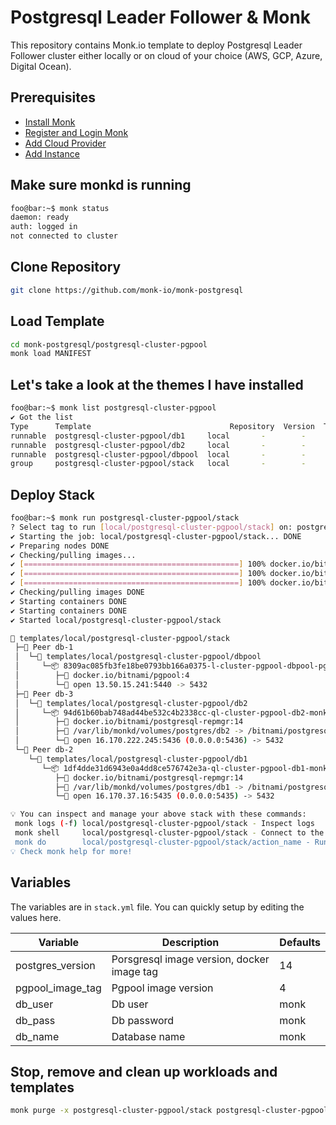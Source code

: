 # Postgresql Leader Follower & Monk

This repository contains Monk.io template to deploy Postgresql Leader Follower cluster either locally or on cloud of your choice (AWS, GCP, Azure, Digital Ocean).

## Prerequisites

- [Install Monk](https://docs.monk.io/docs/get-monk)
- [Register and Login Monk](https://docs.monk.io/docs/acc-and-auth)
- [Add Cloud Provider](https://docs.monk.io/docs/cloud-provider)
- [Add Instance](https://docs.monk.io/docs/multi-cloud)

## Make sure monkd is running

```bash
foo@bar:~$ monk status
daemon: ready
auth: logged in
not connected to cluster
```

## Clone Repository

```bash
git clone https://github.com/monk-io/monk-postgresql
```

## Load Template

```bash
cd monk-postgresql/postgresql-cluster-pgpool
monk load MANIFEST
```

## Let's take a look at the themes I have installed

```bash
foo@bar:~$ monk list postgresql-cluster-pgpool
✔ Got the list
Type      Template                               Repository  Version  Tags
runnable  postgresql-cluster-pgpool/db1     local       -        -
runnable  postgresql-cluster-pgpool/db2     local       -        -
runnable  postgresql-cluster-pgpool/dbpool  local       -        -
group     postgresql-cluster-pgpool/stack   local       -        -

```

## Deploy Stack

```bash
foo@bar:~$ monk run postgresql-cluster-pgpool/stack
? Select tag to run [local/postgresql-cluster-pgpool/stack] on: postgres
✔ Starting the job: local/postgresql-cluster-pgpool/stack... DONE
✔ Preparing nodes DONE
✔ Checking/pulling images...
✔ [================================================] 100% docker.io/bitnami/postgresql-repmgr:14 db-2
✔ [================================================] 100% docker.io/bitnami/postgresql-repmgr:14 db-3
✔ [================================================] 100% docker.io/bitnami/pgpool:4 db-1
✔ Checking/pulling images DONE
✔ Starting containers DONE
✔ Starting containers DONE
✔ Started local/postgresql-cluster-pgpool/stack

🔩 templates/local/postgresql-cluster-pgpool/stack
 ├─🧊 Peer db-1
 │  └─🔩 templates/local/postgresql-cluster-pgpool/dbpool
 │     └─📦 8309ac085fb3fe18be0793bb166a0375-l-cluster-pgpool-dbpool-pgpool
 │        ├─🧩 docker.io/bitnami/pgpool:4
 │        └─🔌 open 13.50.15.241:5440 -> 5432
 ├─🧊 Peer db-3
 │  └─🔩 templates/local/postgresql-cluster-pgpool/db2
 │     └─📦 94d61b60bab748ad44be532c4b2338cc-ql-cluster-pgpool-db2-monk-db2
 │        ├─🧩 docker.io/bitnami/postgresql-repmgr:14
 │        ├─💾 /var/lib/monkd/volumes/postgres/db2 -> /bitnami/postgresql
 │        └─🔌 open 16.170.222.245:5436 (0.0.0.0:5436) -> 5432
 └─🧊 Peer db-2
    └─🔩 templates/local/postgresql-cluster-pgpool/db1
       └─📦 1df4dde31d6943e0a4dd8ce576742e3a-ql-cluster-pgpool-db1-monk-db1
          ├─🧩 docker.io/bitnami/postgresql-repmgr:14
          ├─💾 /var/lib/monkd/volumes/postgres/db1 -> /bitnami/postgresql
          └─🔌 open 16.170.37.16:5435 (0.0.0.0:5435) -> 5432

💡 You can inspect and manage your above stack with these commands:
 monk logs (-f) local/postgresql-cluster-pgpool/stack - Inspect logs
 monk shell     local/postgresql-cluster-pgpool/stack - Connect to the container's shell
 monk do        local/postgresql-cluster-pgpool/stack/action_name - Run defined action (if exists)
💡 Check monk help for more!
```

## Variables

The variables are in `stack.yml` file. You can quickly setup by editing the values here.

| Variable         | Description                                | Defaults |
| ---------------- | ------------------------------------------ | -------- |
| postgres_version | Porsgresql image version, docker image tag | 14       |
| pgpool_image_tag | Pgpool image version                       | 4        |
| db_user          | Db user                                    | monk     |
| db_pass          | Db password                                | monk     |
| db_name          | Database name                              | monk     |

## Stop, remove and clean up workloads and templates

```bash
monk purge -x postgresql-cluster-pgpool/stack postgresql-cluster-pgpool/db1 postgresql-cluster-pgpool/db2 postgresql-cluster-pgpool/dbpool
```
